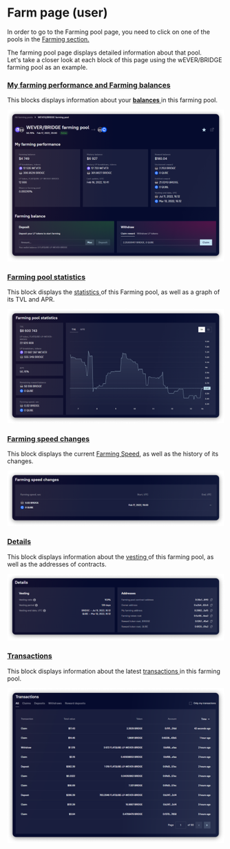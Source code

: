 # Farm page (user)

In order to go to the Farming pool page, you need to click on one of the pools in the [Farming section.](../../)

The farming pool page displays detailed information about that pool.\
Let's take a closer look at each block of this page using the wEVER/BRIDGE farming pool as an example.

### [My farming performance and Farming balances](farming-perfomance-and-balances.md)

This blocks displays information about your [**balances** ](farming-perfomance-and-balances.md)in this farming pool.

![](<../../../../.gitbook/assets/image (51).png>)

### [Farming pool statistics](statistics.md)

This block displays the [statistics ](statistics.md)of this Farming pool, as well as a graph of its TVL and APR.

![](<../../../../.gitbook/assets/image (173).png>)

### [Farming speed changes](../../concepts/farming-speed.md)

This block displays the current [Farming Speed](../../concepts/farming-speed.md), as well as the history of its changes.

![](<../../../../.gitbook/assets/image (75).png>)

### [Details](farm-information.md)

This block displays information about the [vesting ](../../concepts/vesting.md)of this farming pool, as well as the addresses of contracts.

![](<../../../../.gitbook/assets/image (3).png>)

### [Transactions](transactions.md)

This block displays information about the latest [transactions ](transactions.md)in this farming pool.

![](<../../../../.gitbook/assets/image (135).png>)
